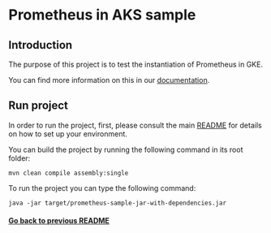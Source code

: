 # Prometheus in AKS sample 

## Introduction

The purpose of this project is to test the instantiation of Prometheus in GKE.

You can find more information on this in our [documentation](https://fractal.cloud/docs).

## Run project

In order to run the project, first, please consult the main [README](../../README.md#build-and-run-the-project-locally) for details on how to set up your environment.

You can build the project by running the following command in its root folder:

`mvn clean compile assembly:single`

To run the project you can type the following command:

`java -jar target/prometheus-sample-jar-with-dependencies.jar`

#### [Go back to previous README](../README.md)
